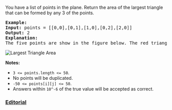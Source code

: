 You have a list of points in the plane. Return the area of the largest triangle that can be formed by any 3 of the points.

<pre>
<b>Example:</b>
<b>Input:</b> points = [[0,0],[0,1],[1,0],[0,2],[2,0]]
<b>Output:</b> 2
<b>Explanation:</b> 
The five points are show in the figure below. The red triangle is the largest.
</pre>

![Largest Triangle Area](https://s3-lc-upload.s3.amazonaws.com/uploads/2018/04/04/1027.png "Largest Triangle Area")

**Notes:**

- `3 <= points.length <= 50`.
- No points will be duplicated.
- `-50 <= points[i][j] <= 50`.
- Answers within `10^-6` of the true value will be accepted as correct.

### [Editorial](https://leetcode.com/articles/largest-triangle-area/)
